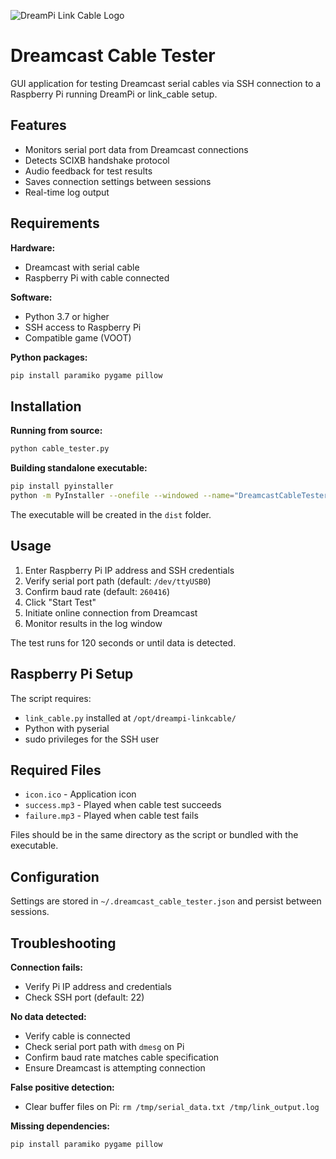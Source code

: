 ![DreamPi Link Cable Logo](icon.ico)

# Dreamcast Cable Tester

GUI application for testing Dreamcast serial cables via SSH connection to a Raspberry Pi running DreamPi or link_cable setup.

## Features

- Monitors serial port data from Dreamcast connections
- Detects SCIXB handshake protocol
- Audio feedback for test results
- Saves connection settings between sessions
- Real-time log output

## Requirements

**Hardware:**
- Dreamcast with serial cable
- Raspberry Pi with cable connected

**Software:**
- Python 3.7 or higher
- SSH access to Raspberry Pi
- Compatible game (VOOT)

**Python packages:**
```bash
pip install paramiko pygame pillow
```

## Installation

**Running from source:**
```bash
python cable_tester.py
```

**Building standalone executable:**
```bash
pip install pyinstaller
python -m PyInstaller --onefile --windowed --name="DreamcastCableTester" --icon="icon.ico" --add-data="icon.ico;." --add-data="success.mp3;." --add-data="failure.mp3;." cable_tester.py
```

The executable will be created in the `dist` folder.

## Usage

1. Enter Raspberry Pi IP address and SSH credentials
2. Verify serial port path (default: `/dev/ttyUSB0`)
3. Confirm baud rate (default: `260416`)
4. Click "Start Test"
5. Initiate online connection from Dreamcast
6. Monitor results in the log window

The test runs for 120 seconds or until data is detected.

## Raspberry Pi Setup

The script requires:
- `link_cable.py` installed at `/opt/dreampi-linkcable/`
- Python with pyserial
- sudo privileges for the SSH user

## Required Files

- `icon.ico` - Application icon
- `success.mp3` - Played when cable test succeeds
- `failure.mp3` - Played when cable test fails

Files should be in the same directory as the script or bundled with the executable.

## Configuration

Settings are stored in `~/.dreamcast_cable_tester.json` and persist between sessions.

## Troubleshooting

**Connection fails:**
- Verify Pi IP address and credentials
- Check SSH port (default: 22)

**No data detected:**
- Verify cable is connected
- Check serial port path with `dmesg` on Pi
- Confirm baud rate matches cable specification
- Ensure Dreamcast is attempting connection

**False positive detection:**
- Clear buffer files on Pi: `rm /tmp/serial_data.txt /tmp/link_output.log`

**Missing dependencies:**
```bash
pip install paramiko pygame pillow
```

